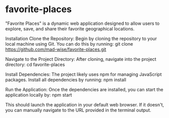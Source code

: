 # favorite-places

"Favorite Places" is a dynamic web application designed to allow users to explore, save, and share their favorite geographical locations. 

Installation
Clone the Repository: Begin by cloning the repository to your local machine using Git. You can do this by running:
git clone https://github.com/mad-wise/favorite-places.git

Navigate to the Project Directory: After cloning, navigate into the project directory:
cd favorite-places

Install Dependencies: The project likely uses npm for managing JavaScript packages. Install all dependencies by running:
npm install

Run the Application: Once the dependencies are installed, you can start the application locally by:
npm start

This should launch the application in your default web browser. If it doesn't, you can manually navigate to the URL provided in the terminal output.
